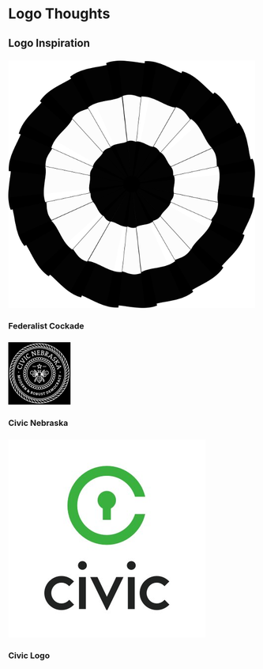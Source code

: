 # Logo Thoughts  

## Logo Inspiration  

### ![Federalist Cockade](https://raw.githubusercontent.com/rvacivtech/design/master/img/federalist-cockade.svg-x0500.png)  
### Federalist Cockade  

### ![Civic Nebraska](https://raw.githubusercontent.com/rvacivtech/design/master/img/civic-nebraska-logo-white-bg-black.png)  
### Civic Nebraska  

### ![Civic Logo](https://raw.githubusercontent.com/rvacivtech/design/master/img/civic-logo-x400.jpg)  
### Civic Logo  
